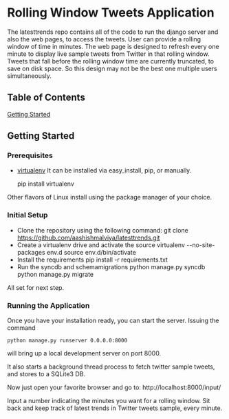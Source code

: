 Rolling Window Tweets Application
==================================

The latesttrends repo contains all of the code to run the django server and also the web pages, to access the tweets.
User can provide a rolling window of time in minutes. The web page is designed to refresh every one minute to display
live sample tweets from Twitter in that rolling window. Tweets that fall before the rolling window time are currently
truncated, to save on disk space. So this design may not be the best one multiple users simultaneously.

Table of Contents
-----------------

[Getting Started](#getting-started)

Getting Started
---------------

### Prerequisites

- [virtualenv](http://www.virtualenv.org/en/latest/index.html)
It can be installed via easy_install, pip, or manually.

    pip install virtualenv

Other flavors of Linux install using the package manager of your choice.

### Initial Setup

- Clone the repository using the following command:
    git clone https://github.com/aashishmalviya/latesttrends.git
- Create a virtualenv drive and activate the source
    virtualenv --no-site-packages env.d
    source env.d/bin/activate
- Install the requirements
    pip install -r requirements.txt
- Run the syncdb and schemamigrations
    python manage.py syncdb
    python manage.py migrate

All set for next step.
    
### Running the Application

Once you have your installation ready, you can start the server.
Issuing the command

    python manage.py runserver 0.0.0.0:8000

will bring up a local development server on port 8000.

It also starts a background thread process to fetch twitter sample tweets, and stores to a SQLite3 DB.

Now just open your favorite browser and go to:
    http://localhost:8000/input/

Input a number indicating the minutes you want for a rolling window.
Sit back and keep track of latest trends in Twitter tweets sample, every minute.




